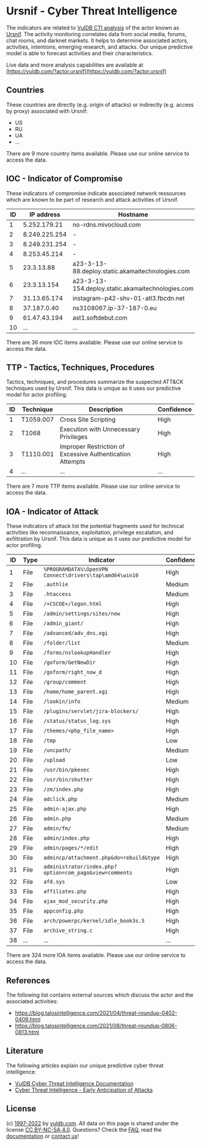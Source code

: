 # Ursnif - Cyber Threat Intelligence

The indicators are related to [VulDB CTI analysis](https://vuldb.com/?kb.cti) of the actor known as [Ursnif](https://vuldb.com/?actor.ursnif). The activity monitoring correlates data from social media, forums, chat rooms, and darknet markets. It helps to determine associated actors, activities, intentions, emerging research, and attacks. Our unique predictive model is able to forecast activities and their characteristics.

Live data and more analysis capabilities are available at [https://vuldb.com/?actor.ursnif](https://vuldb.com/?actor.ursnif)

## Countries

These countries are directly (e.g. origin of attacks) or indirectly (e.g. access by proxy) associated with Ursnif:

* US
* RU
* UA
* ...

There are 9 more country items available. Please use our online service to access the data.

## IOC - Indicator of Compromise

These indicators of compromise indicate associated network ressources which are known to be part of research and attack activities of Ursnif.

ID | IP address | Hostname | Confidence
-- | ---------- | -------- | ----------
1 | 5.252.179.21 | no-rdns.mivocloud.com | High
2 | 8.249.225.254 | - | High
3 | 8.249.231.254 | - | High
4 | 8.253.45.214 | - | High
5 | 23.3.13.88 | a23-3-13-88.deploy.static.akamaitechnologies.com | High
6 | 23.3.13.154 | a23-3-13-154.deploy.static.akamaitechnologies.com | High
7 | 31.13.65.174 | instagram-p42-shv-01-atl3.fbcdn.net | High
8 | 37.187.0.40 | ns3108067.ip-37-187-0.eu | High
9 | 61.47.43.194 | ast1.softdebut.com | High
10 | ... | ... | ...

There are 36 more IOC items available. Please use our online service to access the data.

## TTP - Tactics, Techniques, Procedures

Tactics, techniques, and procedures summarize the suspected ATT&CK techniques used by Ursnif. This data is unique as it uses our predictive model for actor profiling.

ID | Technique | Description | Confidence
-- | --------- | ----------- | ----------
1 | T1059.007 | Cross Site Scripting | High
2 | T1068 | Execution with Unnecessary Privileges | High
3 | T1110.001 | Improper Restriction of Excessive Authentication Attempts | High
4 | ... | ... | ...

There are 7 more TTP items available. Please use our online service to access the data.

## IOA - Indicator of Attack

These indicators of attack list the potential fragments used for technical activities like reconnaissance, exploitation, privilege escalation, and exfiltration by Ursnif. This data is unique as it uses our predictive model for actor profiling.

ID | Type | Indicator | Confidence
-- | ---- | --------- | ----------
1 | File | `%PROGRAMDATA%\OpenVPN Connect\drivers\tap\amd64\win10` | High
2 | File | `.authlie` | Medium
3 | File | `.htaccess` | Medium
4 | File | `/+CSCOE+/logon.html` | High
5 | File | `/admin/settings/sites/new` | High
6 | File | `/admin_giant/` | High
7 | File | `/advanced/adv_dns.xgi` | High
8 | File | `/folder/list` | Medium
9 | File | `/forms/nslookupHandler` | High
10 | File | `/goform/GetNewDir` | High
11 | File | `/goform/right_now_d` | High
12 | File | `/group/comment` | High
13 | File | `/home/home_parent.xgi` | High
14 | File | `/lookin/info` | Medium
15 | File | `/plugins/servlet/jira-blockers/` | High
16 | File | `/status/status_log.sys` | High
17 | File | `/themes/<php_file_name>` | High
18 | File | `/tmp` | Low
19 | File | `/uncpath/` | Medium
20 | File | `/upload` | Low
21 | File | `/usr/bin/pkexec` | High
22 | File | `/usr/bin/shutter` | High
23 | File | `/zm/index.php` | High
24 | File | `adclick.php` | Medium
25 | File | `admin-ajax.php` | High
26 | File | `admin.php` | Medium
27 | File | `admin/fm/` | Medium
28 | File | `admin/index.php` | High
29 | File | `admin/pages/*/edit` | High
30 | File | `admincp/attachment.php&do=rebuild&type` | High
31 | File | `administrator/index.php?option=com_pago&view=comments` | High
32 | File | `afd.sys` | Low
33 | File | `affiliates.php` | High
34 | File | `ajax_mod_security.php` | High
35 | File | `appconfig.php` | High
36 | File | `arch/powerpc/kernel/idle_book3s.S` | High
37 | File | `archive_string.c` | High
38 | ... | ... | ...

There are 324 more IOA items available. Please use our online service to access the data.

## References

The following list contains external sources which discuss the actor and the associated activities:

* https://blog.talosintelligence.com/2021/04/threat-roundup-0402-0409.html
* https://blog.talosintelligence.com/2021/08/threat-roundup-0806-0813.html

## Literature

The following articles explain our unique predictive cyber threat intelligence:

* [VulDB Cyber Threat Intelligence Documentation](https://vuldb.com/?kb.cti)
* [Cyber Threat Intelligence - Early Anticipation of Attacks](https://www.scip.ch/en/?labs.20201022)

## License

(c) [1997-2022](https://vuldb.com/?kb.changelog) by [vuldb.com](https://vuldb.com/?kb.about). All data on this page is shared under the license [CC BY-NC-SA 4.0](https://creativecommons.org/licenses/by-nc-sa/4.0/). Questions? Check the [FAQ](https://vuldb.com/?kb.faq), read the [documentation](https://vuldb.com/?kb) or [contact us](https://vuldb.com/?contact)!

